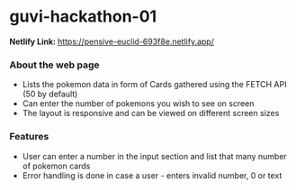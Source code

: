 # guvi-hackathon-01
<strong>Netlify Link: </strong>https://pensive-euclid-693f8e.netlify.app/
<h3>About the web page</h3>
<ul>
  <li>Lists the pokemon data in form of Cards gathered using the FETCH API (50 by default)</li>
  <li>Can enter the number of pokemons you wish to see on screen</li>
  <li>The layout is responsive and can be viewed on different screen sizes</li>
</ul>
<h3>Features</h3>
<ul>
  <li>User can enter a number in the input section and list that many number of pokemon cards</li>
  <li>Error handling is done in case a user - enters invalid number, 0 or text</li>
</ul>
